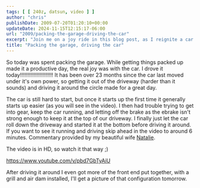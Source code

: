 ```yaml
---
tags: [ [ 240z, datsun, video ] ]
author: "chris"
publishDate: 2009-07-20T01:20:10+00:00
updateDate: 2024-11-15T12:15:17-06:00
url: "2009/packing-the-garage-driving-the-car"
excerpt: "Join me on a joy ride in this blog post, as I reignite a car after 23 months, register the struggles and celebrate the small victories."
title: "Packing the garage, driving the car"
---
```


So today was spent packing the garage. While getting things packed up made it a productive day, the real joy was with the car. I drove it today!!!!!!!!!!!!!!!!!!!!!! It has been over 23 months since the car last moved under it's own power, so getting it out of the driveway (harder than it sounds) and driving it around the circle made for a great day.

The car is still hard to start, but once it starts up the first time it generally starts up easier (as you will see in the video). I then had trouble trying to get into gear, keep the car running, and letting off the brake as the ebrake isn't strong enough to keep it at the top of our driveway. I finally just let the car roll down the driveway and started it at the bottom before driving it around. If you want to see it running and driving skip ahead in the video to around 6 minutes. Commentary provided by my beautiful wife [Natalie](https://www.nataliehammond.com).

The video is in HD, so watch it that way ;)

https://www.youtube.com/v/pbd7GbTyAiU

After driving it around I even got more of the front end put together, with a grill and air dam installed, I'll get a picture of that configuration tomorrow.
